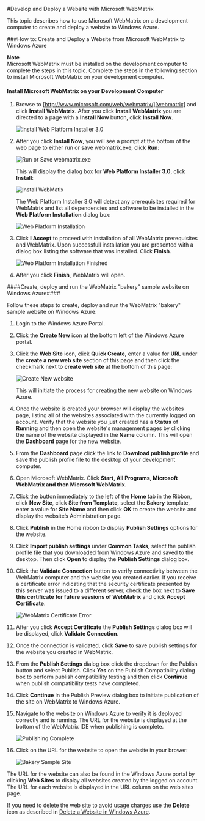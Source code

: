 #Develop and Deploy a Website with Microsoft WebMatrix

This topic describes how to use Microsoft WebMatrix on a development computer to create and deploy a website to Windows Azure.

###<a name="howtocreateanddeployfromwebmatrix"></a>How to: Create and Deploy a Website from Microsoft WebMatrix to Windows Azure

**Note**<br />
Microsoft WebMatrix must be installed on the development computer to complete the steps in this topic. Complete the steps in the following section to install Microsoft WebMatrix on your development computer.

<h4 id="installwebmatrix">Install Microsoft WebMatrix on your Development Computer</h4>

1. Browse to [http://www.microsoft.com/web/webmatrix/][webmatrix] and click **Install WebMatrix**.  After you click **Install WebMatrix** you are directed to a page with a **Install Now** button, click **Install Now**.

	![Install Web Platform Installer 3.0][installwebplat3]

2. After you click **Install Now**,  you will see a prompt at the bottom of the web page to either run or save webmatrix.exe, click **Run**:

	![Run or Save webmatrix.exe][runorsavewebmatrix]

	This will display the dialog box for **Web Platform Installer 3.0**, click **Install**:

	![Install WebMatix][installwebmatrix]

	The Web Platform Installer 3.0 will detect any prerequisites required  for WebMatrix and list all dependencies and software to be installed in the **Web Platform Installation** dialog box:

	![Web Platform Installation][webplatinstall]

3. Click **I Accept** to proceed with installation of all WebMatrix prerequisites and WebMatrix. Upon successfull installation you are presented with a dialog box listing the software that was installed. Click **Finish**.

	![Web Platform Installation Finished][webplatdone]

4. After you click **Finish**, WebMatrix will open. 

####Create, deploy and run the WebMatrix "bakery" sample website on Windows Azure####

Follow these steps to create, deploy and run the  WebMatrix "bakery" sample website on Windows Azure:

1. Login to the Windows Azure Portal.
2. Click the **Create New** icon at the bottom left of the Windows Azure portal.
3. Click the **Web Site** icon, click **Quick Create**, enter a value for **URL** under the **create a new web site** section of this page and then click the checkmark next to **create web site**	at the bottom of this page:

	![Create New website][createnewsite]	

	This will initiate the process for creating the new website on Windows Azure.
4. Once the website is created your browser will display the websites page, listing all of the websites associated with the currently logged on account. Verify that the website you just created has a **Status** of **Running** and then open the website's management pages by clicking the name of the website displayed in the **Name** column. This will open the **Dashboard** page for the new website.
5. From the **Dashboard** page click the link to **Download publish profile** and save the publish profile file to the desktop of your development computer.
6. Open Microsoft WebMatrix. Click **Start, All Programs, Microsoft WebMatrix and then Microsoft WebMatrix**.
7. Click the button immediately to the left of the **Home** tab in the Ribbon, click **New Site**, click **Site from Template**, select the **Bakery** template, enter a value for **Site Name** and then click **OK** to create the website and display the website’s Administration page.
8. Click  **Publish** in the Home ribbon to display **Publish Settings** options for the website.
9. Click  **Import publish settings** under **Common Tasks**, select the publish profile file that you downloaded from Windows Azure and saved to the desktop. Then click **Open** to display the **Publish Settings** dialog box. 
10. Click the **Validate Connection** button to verify connectivity between the WebMatrix computer and the website you created earlier. If you receive a certificate error indicating that the security certificate presented by this server was issued to a different server, check the box next to **Save this certificate for future sessions of WebMatrix** and click **Accept Certificate**.

	![WebMatrix Certificate Error][webmatrixcerterror]
11. After you click **Accept Certificate** the **Publish Settings** dialog box will be displayed, click **Validate Connection**.
12. Once the connection is validated, click **Save** to save publish settings for the website you created in WebMatrix.
13. From the **Publish Settings** dialog box click the dropdown for the Publish button and select Publish. Click **Yes** on the Publish Compatibility dialog box to perform publish compatibility testing and then click **Continue** when publish compatibility tests have completed.
14. Click **Continue** in the Publish Preview dialog box to initiate publication of the site on WebMatrix to Windows Azure.
15. Navigate to the website on Windows Azure to verify it is deployed correctly and is running. The URL for the website is displayed at the bottom of the WebMatrix IDE when publishing is complete. 

	![Publishing Complete][publishcomplete]

16. Click on the URL for the website to open the website in your brower:

	![Bakery Sample Site][bakerysample]

The URL for the website can also be found in the Windows Azure portal by clicking **Web Sites** to display all websites created by the logged on account. The URL for each website is displayed in the URL column on the web sites page.

If you need to delete the web site to avoid usage charges use the **Delete** icon as described in [Delete a Website in Windows Azure](#deleteawebsite).


[installwebplat3]: ../../../Shared/Media/howtoWebPI3installer.png
[runorsavewebmatrix]: ../../../Shared/Media/howtorunorsavewebmatrix.png
[installwebmatrix]: ../../../Shared/media/howtoinstallwebmatrix.png
[webplatinstall]: ../../../Shared/media/howtowebplatforminstallation.png
[webplatdone]: ../../../Shared/media/howtofinish.png
[createnewsite]: ../../../Shared/media/howtocreatenewsite.png
[webmatrixcerterror]: ../../../Shared/media/howtocertificateerror.png
[publishcomplete]: ../../../Shared/media/howtopublished.png
[bakerysample]: ../../../Shared/media/howtobakerysamplesite.png